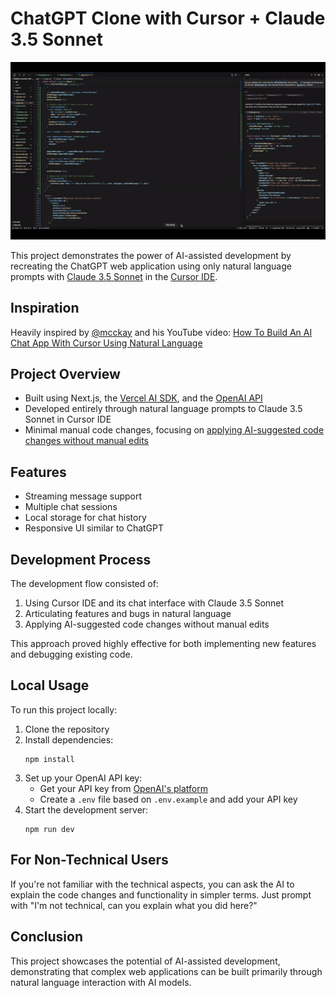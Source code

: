 # ChatGPT Clone with Cursor + Claude 3.5 Sonnet

![Cursor Claude Demo](https://github.com/0xFloyd/cursor-claude-test/blob/main/cursor-claude-gif.gif)

This project demonstrates the power of AI-assisted development by recreating the ChatGPT web application using only natural language prompts with [Claude 3.5 Sonnet](https://www.anthropic.com/news/claude-3-5-sonnet) in the [Cursor IDE](https://www.cursor.com/).

## Inspiration

Heavily inspired by [@mcckay](https://twitter.com/mcckay) and his YouTube video: [How To Build An AI Chat App With Cursor Using Natural Language](https://youtu.be/9yS0dR0kP-s?si=AQ5pIYQzhyuETUSm)

## Project Overview

- Built using Next.js, the [Vercel AI SDK](https://sdk.vercel.ai/), and the [OpenAI API](https://platform.openai.com/)
- Developed entirely through natural language prompts to Claude 3.5 Sonnet in Cursor IDE
- Minimal manual code changes, focusing on [applying AI-suggested code changes without manual edits](https://www.cursor.com/features)

## Features

- Streaming message support
- Multiple chat sessions
- Local storage for chat history
- Responsive UI similar to ChatGPT

## Development Process

The development flow consisted of:

1. Using Cursor IDE and its chat interface with Claude 3.5 Sonnet
2. Articulating features and bugs in natural language
3. Applying AI-suggested code changes without manual edits

This approach proved highly effective for both implementing new features and debugging existing code.

## Local Usage

To run this project locally:

1. Clone the repository
2. Install dependencies:
   ```
   npm install
   ```
3. Set up your OpenAI API key:
   - Get your API key from [OpenAI's platform](https://platform.openai.com/docs/overview)
   - Create a `.env` file based on `.env.example` and add your API key
4. Start the development server:
   ```
   npm run dev
   ```

## For Non-Technical Users

If you're not familiar with the technical aspects, you can ask the AI to explain the code changes and functionality in simpler terms. Just prompt with "I'm not technical, can you explain what you did here?"

## Conclusion

This project showcases the potential of AI-assisted development, demonstrating that complex web applications can be built primarily through natural language interaction with AI models.
